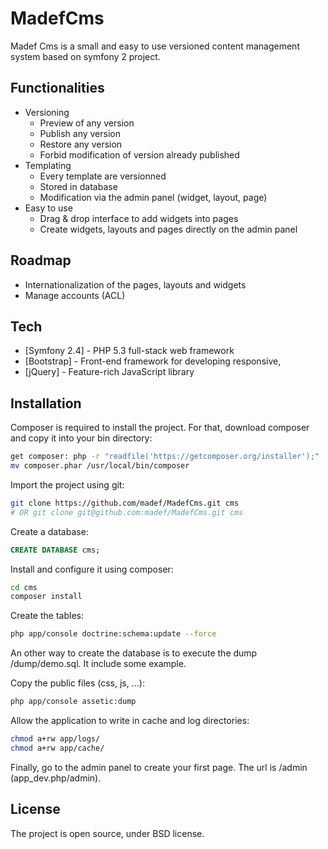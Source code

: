 MadefCms
=========

Madef Cms is a small and easy to use versioned content management system based on symfony 2 project.

Functionalities
-----------

  - Versioning
    - Preview of any version
    - Publish any version
    - Restore any version
    - Forbid modification of version already published
  - Templating
    - Every template are versionned
    - Stored in database
    - Modification via the admin panel (widget, layout, page)
  - Easy to use
    - Drag & drop interface to add widgets into pages
    - Create widgets, layouts and pages directly on the admin panel

Roadmap
-----------
  - Internationalization of the pages, layouts and widgets
  - Manage accounts (ACL)

Tech
-----------

* [Symfony 2.4] - PHP 5.3 full-stack web framework
* [Bootstrap] - Front-end framework for developing responsive,
* [jQuery] - Feature-rich JavaScript library

Installation
--------------

Composer is required to install the project. For that, download composer and copy it into your bin directory:
```sh
get composer: php -r "readfile('https://getcomposer.org/installer');" | php
mv composer.phar /usr/local/bin/composer
```

Import the project using git:
```sh
git clone https://github.com/madef/MadefCms.git cms
# OR git clone git@github.com:madef/MadefCms.git cms
```

Create a database:
```sql
CREATE DATABASE cms;
```

Install and configure it using composer:
```sh
cd cms
composer install
```

Create the tables:
```sh
php app/console doctrine:schema:update --force
```
An other way to create the database is to execute the dump /dump/demo.sql. It include some example.

Copy the public files (css, js, ...):
```sh
php app/console assetic:dump
```

Allow the application to write in cache and log directories:
```sh
chmod a+rw app/logs/
chmod a+rw app/cache/
```


Finally, go to the admin panel to create your first page. The url is /admin (app_dev.php/admin).


License
----

The project is open source, under BSD license.

